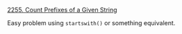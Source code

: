 [2255. Count Prefixes of a Given String](https://leetcode.com/problems/count-prefixes-of-a-given-string/)

Easy problem using `startswith()` or something equivalent.